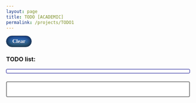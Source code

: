 ```yaml
---
layout: page
title: TODO [ACADEMIC]
permalink: /projects/TODO1
---
```


<a href="#" class="clear" onclick="clearer(event)">Clear</a>

<h3> TODO list:</h3>
<ol id="par">
</ol>

<form id="frm" autocomplete="off">
  <label for="todo"></label>
  <input type="text" id="todo" name="todo">
</form>


<script type="text/javascript">
var i = parseInt(localStorage["index"]) + 1 || 1;

$(document).ready(function() {

    for (var i = 1; i < 100; i++) {
        // var element = paragraphs[i]; // 
        var $todo = localStorage[String(i)] || 0;
        console.log(i + ": " +  $todo);
        if ($todo === 0 || $todo === "0") {
            continue;
        } else {
        var $ul = $("#par");
        var $li = $("<li>");
        $li.attr("id", String(i));
        $li.text($todo);
        $li.click(remover);
        $ul.append($li);
        }
    }
});

function clearer(event) {
    event.preventDefault();
    localStorage.clear();
    location.reload();
 };


function remover(event) {
    localStorage.removeItem(String($(this).attr("id")));
    localStorage["index"] = String(parseInt(localStorage["index"])-1);
    $(this).remove();
 };




 $("#frm").on("submit", function(event) {
    event.preventDefault();
    console.log("i: ", i)
    var $todo = $(this).find('[name=todo]').val();
    // Store the value of the input with name='age'
    var $ul = $("#par");

    var $li = $("<li>");
    $li.attr("id", String(i));
    $li.text($todo);
    $li.click(remover);
    $ul.append($li);
    localStorage[String(i)] = $todo;
    localStorage["index"] = i;
    i++;
    $("#todo").val("");
 });


</script>




<style> 

ol {
    padding: 5;
    border: 1.5px solid #ccc;
    border-color: darkblue;
    border-radius: 3px;
}

input:focus {
  outline: none;
}

.clear {
    -moz-box-shadow:inset 0px 0px 15px 3px #0c2142;
    -webkit-box-shadow:inset 0px 0px 15px 3px #0c2142;
    box-shadow:inset 0px 0px 15px 3px #0c2142;
    background:-webkit-gradient(linear, left top, left bottom, color-stop(0.05, #3679e3), color-stop(1, #417987));
    background:-moz-linear-gradient(top, #3679e3 5%, #417987 100%);
    background:-webkit-linear-gradient(top, #3679e3 5%, #417987 100%);
    background:-o-linear-gradient(top, #3679e3 5%, #417987 100%);
    background:-ms-linear-gradient(top, #3679e3 5%, #417987 100%);
    background:linear-gradient(to bottom, #3679e3 5%, #417987 100%);
    filter:progid:DXImageTransform.Microsoft.gradient(startColorstr='#3679e3', endColorstr='#417987',GradientType=0);
    background-color:#3679e3;
    -moz-border-radius:25px;
    -webkit-border-radius:25px;
    border-radius:25px;
    border:1px solid #1f2f47;
    display:inline-block;
    cursor:pointer;
    color:#ffffff;
    font-family:Impact;
    font-size:15px;
    font-weight:bold;
    padding:6px 16px;
    text-decoration:none;
    text-shadow:0px 1px 0px #263666;
}
.clear:hover {
    background:-webkit-gradient(linear, left top, left bottom, color-stop(0.05, #417987), color-stop(1, #3679e3));
    background:-moz-linear-gradient(top, #417987 5%, #3679e3 100%);
    background:-webkit-linear-gradient(top, #417987 5%, #3679e3 100%);
    background:-o-linear-gradient(top, #417987 5%, #3679e3 100%);
    background:-ms-linear-gradient(top, #417987 5%, #3679e3 100%);
    background:linear-gradient(to bottom, #417987 5%, #3679e3 100%);
    filter:progid:DXImageTransform.Microsoft.gradient(startColorstr='#417987', endColorstr='#3679e3',GradientType=0);
    background-color:#417987;
}
.clear:active {
    position:relative;
    top:1px;
}


input[type=text] {
    width: 100%;
    padding: 12px 20px;
    margin: 8px 0;
    box-sizing: border-box;
    border: 2px solid grey;
    /*border-color: #8b00ff;*/
    border-radius: 4px;
}

</style>